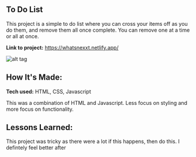 ## To Do List
This project is a simple to do list where you can cross your items off as you do them, and remove them all once complete. You can remove one at a time or all at once.

**Link to project:** https://whatsnexxt.netlify.app/

![alt tag](https://i.imgur.com/7k3XgQj.pnggitp)

## How It's Made:

**Tech used:** HTML, CSS, Javascript

This was a combination of HTML and Javascript. Less focus on styling and more focus on functionality.

## Lessons Learned:

This project was tricky as there were a lot if this happens, then do this. I defintely feel better after
